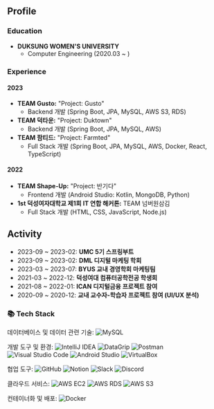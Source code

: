 ## Profile

### Education
- **DUKSUNG WOMEN'S UNIVERSITY**
  - Computer Engineering (2020.03 ~ )

### Experience

#### 2023
- **TEAM Gusto:** "Project: Gusto"
  - Backend 개발 (Spring Boot, JPA, MySQL, AWS S3, RDS)
- **TEAM 덕타운:** "Project: Duktown"
  - Backend 개발 (Spring Boot, JPA, MySQL, AWS)
- **TEAM 팜티드:** "Project: Farmted"
  - Full Stack 개발 (Spring Boot, JPA, MySQL, AWS, Docker, React, TypeScript)

#### 2022
- **TEAM Shape-Up:** "Project: 반기다"
  - Frontend 개발 (Android Studio: Kotlin, MongoDB, Python)
- **1st 덕성여자대학교 제1회 IT 연합 해커톤:** TEAM 넘버원삼김
  - Full Stack 개발 (HTML, CSS, JavaScript, Node.js)

## Activity
- 2023-09 ~ 2023-02: **UMC 5기 스프링부트**
- 2023-09 ~ 2023-02: **DML 디지털 마케팅 학회**
- 2023-03 ~ 2023-07: **BYUS 교내 경영학회 마케팅팀**
- 2021-03 ~ 2022-12: **덕성여대 컴퓨터공학전공 학생회**
- 2021-08 ~ 2022-01: **ICAN 디지털금융 프로젝트 참여**
- 2020-09 ~ 2020-12: **교내 교수자-학습자 프로젝트 참여 (UI/UX 분석)**


 
<h3>📚 Tech Stack</h3>


데이터베이스 및 데이터 관련 기술:
![MySQL](https://img.shields.io/badge/-MySQL-4479A1?style=flat-square&logo=mysql&logoColor=white)

개발 도구 및 환경:
![IntelliJ IDEA](https://img.shields.io/badge/-IntelliJ%20IDEA-000000?style=flat-square&logo=intellij-idea&logoColor=white)
![DataGrip](https://img.shields.io/badge/-DataGrip-000000?style=flat-square&logo=datagrip&logoColor=white)
![Postman](https://img.shields.io/badge/-Postman-FF6C37?style=flat-square&logo=postman&logoColor=white)
![Visual Studio Code](https://img.shields.io/badge/-Visual%20Studio%20Code-007ACC?style=flat-square&logo=visual-studio-code&logoColor=white)
![Android Studio](https://img.shields.io/badge/-Android%20Studio-3DDC84?style=flat-square&logo=android-studio&logoColor=white)
![VirtualBox](https://img.shields.io/badge/-VirtualBox-183A61?style=flat-square&logo=virtualbox&logoColor=white)

협업 도구:
![GitHub](https://img.shields.io/badge/-GitHub-181717?style=flat-square&logo=github&logoColor=white)
![Notion](https://img.shields.io/badge/-Notion-000000?style=flat-square&logo=notion&logoColor=white)
![Slack](https://img.shields.io/badge/-Slack-4A154B?style=flat-square&logo=slack&logoColor=white)
![Discord](https://img.shields.io/badge/-Discord-5865F2?style=flat-square&logo=discord&logoColor=white)

클라우드 서비스:
![AWS EC2](https://img.shields.io/badge/-AWS%20EC2-232F3E?style=flat-square&logo=amazon-aws&logoColor=white)
![AWS RDS](https://img.shields.io/badge/-AWS%20RDS-232F3E?style=flat-square&logo=amazon-aws&logoColor=white)
![AWS S3](https://img.shields.io/badge/-AWS%20S3-232F3E?style=flat-square&logo=amazon-aws&logoColor=white)

컨테이너화 및 배포:
![Docker](https://img.shields.io/badge/-Docker-2496ED?style=flat-square&logo=docker&logoColor=white)
